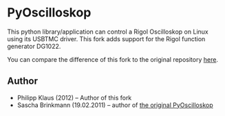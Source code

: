 PyOscilloskop
=============

This python library/application can control a Rigol Oscilloskop on Linux using its USBTMC driver.
This fork adds support for the Rigol function generator DG1022.

You can compare the difference of this fork to the original repository [here](https://github.com/pklaus/PyOscilloskop/compare).

Author
------
* Philipp Klaus (2012) – Author of this fork
* Sascha Brinkmann (19.02.2011) – author of [the original PyOscilloskop][PyOscilloskop]

[PyOscilloskop]: https://github.com/sbrinkmann/PyOscilloskop